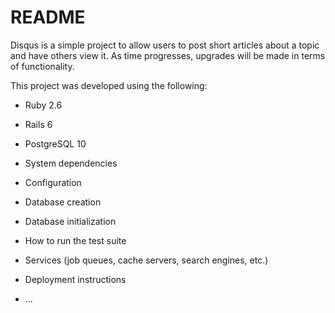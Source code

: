 # README

Disqus is a simple project to allow users to post short articles about a topic and have others view it. As time progresses, upgrades will be made in terms of functionality.

This project was developed using the following:

* Ruby 2.6

* Rails 6

* PostgreSQL 10

* System dependencies

* Configuration

* Database creation

* Database initialization

* How to run the test suite

* Services (job queues, cache servers, search engines, etc.)

* Deployment instructions

* ...
